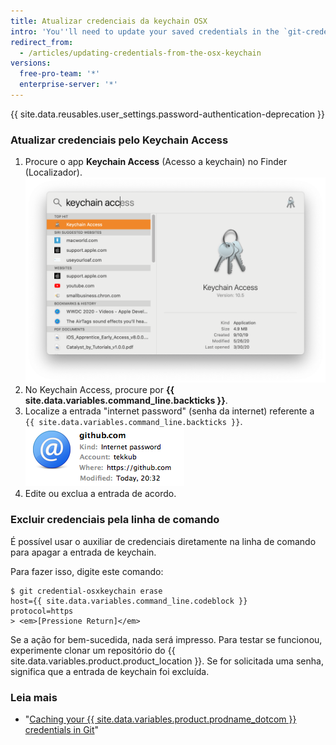 ```yaml
---
title: Atualizar credenciais da keychain OSX
intro: 'You''ll need to update your saved credentials in the `git-credential-osxkeychain` helper if you change your username, password, or personal access token on {{ site.data.variables.product.product_name }}.'
redirect_from:
  - /articles/updating-credentials-from-the-osx-keychain
versions:
  free-pro-team: '*'
  enterprise-server: '*'
---
```


{{ site.data.reusables.user_settings.password-authentication-deprecation }}

### Atualizar credenciais pelo Keychain Access

1. Procure o app **Keychain Access** (Acesso a keychain) no Finder (Localizador). ![Barra de pesquisa do Spotlight](/assets/images/help/setup/keychain-access.png)
2. No Keychain Access, procure por **{{ site.data.variables.command_line.backticks }}**.
3. Localize a entrada "internet password" (senha da internet) referente a `{{ site.data.variables.command_line.backticks }}`. ![Entrada de senha do GitHub na keychain](/assets/images/help/setup/keychain-entry.png)
4. Edite ou exclua a entrada de acordo.

### Excluir credenciais pela linha de comando

É possível usar o auxiliar de credenciais diretamente na linha de comando para apagar a entrada de keychain.

Para fazer isso, digite este comando:

```shell
$ git credential-osxkeychain erase
host={{ site.data.variables.command_line.codeblock }}
protocol=https
> <em>[Pressione Return]</em>
```

Se a ação for bem-sucedida, nada será impresso. Para testar se funcionou, experimente clonar um repositório do {{ site.data.variables.product.product_location }}. Se for solicitada uma senha, significa que a entrada de keychain foi excluída.

### Leia mais

- "[Caching your {{ site.data.variables.product.prodname_dotcom }} credentials in Git](/github/using-git/caching-your-github-credentials-in-git/)"
